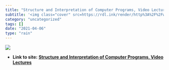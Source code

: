 ```yaml
---
title: "Structure and Interpretation of Computer Programs, Video Lectures"
subtitle: '<img class="cover" src=https://rdl.ink/render/http%3A%2F%2Fwww.swiss.ai.mit.edu%2Fclasses%2F6.001%2F...'
category: "uncategorized"
tags: []
date: "2021-04-06"
type: "rain"
---
```

<img class="cover" src=https://rdl.ink/render/http%3A%2F%2Fwww.swiss.ai.mit.edu%2Fclasses%2F6.001%2Fabelson-sussman-lectures>


* **Link to site:** **[Structure and Interpretation of Computer Programs, Video Lectures](http://www.swiss.ai.mit.edu/classes/6.001/abelson-sussman-lectures)**